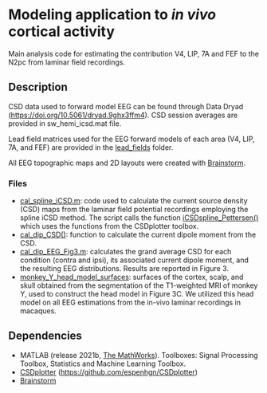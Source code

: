 # Modeling application to *in vivo* cortical activity
Main analysis code for estimating the contribution V4, LIP, 7A and FEF to the N2pc from laminar field recordings.

## Description 
CSD data used to forward model EEG can be found through Data Dryad (https://doi.org/10.5061/dryad.9ghx3ffm4). CSD session averages are provided in sw_hemi_icsd.mat file.

Lead field matrices used for the EEG forward models of each area (V4, LIP, 7A, and FEF) are provided in the [lead_fields](lead_fields) folder. 

All EEG topographic maps and 2D layouts were created with [Brainstorm](https://neuroimage.usc.edu/brainstorm/Introduction).

### Files
- [cal_spline_iCSD.m](cal_spline_iCSD.m): code used to calculate the current source density (CSD) maps from the laminar field potential recordings employing the spline iCSD method. The script calls the function [iCSDspline_Pettersen()](iCSDspline_Pettersen.m) which uses the functions from the CSDplotter toolbox.
- [cal_dip_CSD()](cal_dip_CSD.m): function to calculate the current dipole moment from the CSD.
- [cal_dip_EEG_Fig3.m](cal_dip_EEG_Fig3.m): calculates the grand average CSD for each condition (contra and ipsi), its associated current dipole moment, and the resulting EEG distributions. Results are reported in Figure 3.
- [monkey_Y_head_model_surfaces](monkey_Y_head_model_surfaces): surfaces of the cortex, scalp, and skull obtained from the segmentation of the T1-weighted MRI of monkey Y, used to construct the head model in Figure 3C. We utilized this head model on all EEG estimations from the in-vivo laminar recordings in macaques.

## Dependencies
- MATLAB (release 2021b, [The MathWorks](https://www.mathworks.com/?s_tid=gn_logo)). Toolboxes: Signal Processing Toolbox, Statistics and Machine Learning Toolbox.
- [CSDplotter](matlab_ana_scripts/functions/CSDplotter-0.1.1) (https://github.com/espenhgn/CSDplotter)
- [Brainstorm](https://neuroimage.usc.edu/brainstorm/Introduction)
